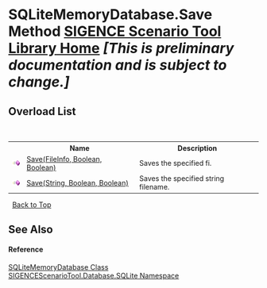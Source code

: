 # SQLiteMemoryDatabase.Save Method <a href="https://github.com/ObiWanLansi/SIGENCE-Scenario-Tool">SIGENCE Scenario Tool Library Home</a> _**\[This is preliminary documentation and is subject to change.\]**_


## Overload List
&nbsp;<table><tr><th></th><th>Name</th><th>Description</th></tr><tr><td>![Public method](media/pubmethod.gif "Public method")</td><td><a href="fff0be75-0542-441c-bf96-f317aa2d2b51.md">Save(FileInfo, Boolean, Boolean)</a></td><td>
Saves the specified fi.</td></tr><tr><td>![Public method](media/pubmethod.gif "Public method")</td><td><a href="7bb653b0-72d3-89a7-b048-b6443b9245f3.md">Save(String, Boolean, Boolean)</a></td><td>
Saves the specified string filename.</td></tr></table>&nbsp;
<a href="#sqlitememorydatabase.save-method">Back to Top</a>

## See Also


#### Reference
<a href="1f2edfec-18bb-7c65-8d3c-5ae56c32d6d9.md">SQLiteMemoryDatabase Class</a><br /><a href="9abc4c9d-bd6b-be08-3b38-e3df74b989d8.md">SIGENCEScenarioTool.Database.SQLite Namespace</a><br />